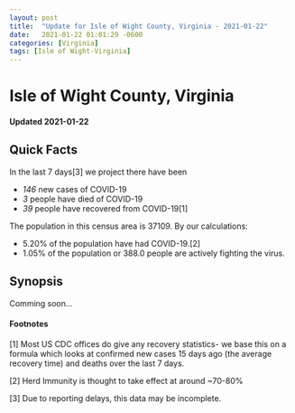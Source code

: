```yaml
---
layout: post
title:  "Update for Isle of Wight County, Virginia - 2021-01-22"
date:   2021-01-22 01:01:29 -0600
categories: [Virginia]
tags: [Isle of Wight-Virginia]
---
```


# Isle of Wight County, Virginia
#### Updated 2021-01-22

## Quick Facts

In the last 7 days[3] we project there have been
- *146* new cases of COVID-19
- *3* people have died of COVID-19
- *39* people have recovered from COVID-19[1]

The population in this census area is 37109. By our calculations:
- 5.20% of the population have had COVID-19.[2]
- 1.05% of the population or 388.0 people are actively fighting the virus.

## Synopsis

Comming soon...


#### Footnotes

[1] Most US CDC offices do give any recovery statistics- we base this on a formula which looks at confirmed new cases
15 days ago (the average recovery time) and deaths over the last 7 days.

[2] Herd Immunity is thought to take effect at around ~70-80%

[3] Due to reporting delays, this data may be incomplete.
 
    